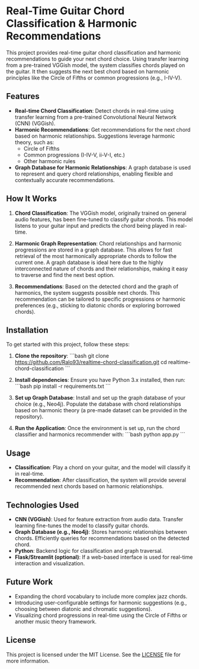 
# Real-Time Guitar Chord Classification & Harmonic Recommendations

This project provides real-time guitar chord classification and harmonic recommendations to guide your next chord choice. Using transfer learning from a pre-trained VGGish model, the system classifies chords played on the guitar. It then suggests the next best chord based on harmonic principles like the Circle of Fifths or common progressions (e.g., I-IV-V).

## Features

- **Real-time Chord Classification**: Detect chords in real-time using transfer learning from a pre-trained Convolutional Neural Network (CNN) (VGGish).
- **Harmonic Recommendations**: Get recommendations for the next chord based on harmonic relationships. Suggestions leverage harmonic theory, such as:
  - Circle of Fifths
  - Common progressions (I-IV-V, ii-V-I, etc.)
  - Other harmonic rules
- **Graph Database for Harmonic Relationships**: A graph database is used to represent and query chord relationships, enabling flexible and contextually accurate recommendations.

## How It Works

1. **Chord Classification**: The VGGish model, originally trained on general audio features, has been fine-tuned to classify guitar chords. This model listens to your guitar input and predicts the chord being played in real-time.
   
2. **Harmonic Graph Representation**: Chord relationships and harmonic progressions are stored in a graph database. This allows for fast retrieval of the most harmonically appropriate chords to follow the current one. A graph database is ideal here due to the highly interconnected nature of chords and their relationships, making it easy to traverse and find the next best option.

3. **Recommendations**: Based on the detected chord and the graph of harmonics, the system suggests possible next chords. This recommendation can be tailored to specific progressions or harmonic preferences (e.g., sticking to diatonic chords or exploring borrowed chords).

## Installation

To get started with this project, follow these steps:

1. **Clone the repository**:
    \`\`\`bash
    git clone https://github.com/Ralo93/realtime-chord-classification.git
    cd realtime-chord-classification
    \`\`\`

2. **Install dependencies**:
    Ensure you have Python 3.x installed, then run:
    \`\`\`bash
    pip install -r requirements.txt
    \`\`\`

3. **Set up Graph Database**:
    Install and set up the graph database of your choice (e.g., Neo4j). Populate the database with chord relationships based on harmonic theory (a pre-made dataset can be provided in the repository).

4. **Run the Application**:
    Once the environment is set up, run the chord classifier and harmonics recommender with:
    \`\`\`bash
    python app.py
    \`\`\`

## Usage

- **Classification**: Play a chord on your guitar, and the model will classify it in real-time.
- **Recommendation**: After classification, the system will provide several recommended next chords based on harmonic relationships.

## Technologies Used

- **CNN (VGGish)**: Used for feature extraction from audio data. Transfer learning fine-tunes the model to classify guitar chords.
- **Graph Database (e.g., Neo4j)**: Stores harmonic relationships between chords. Efficiently queries for recommendations based on the detected chord.
- **Python**: Backend logic for classification and graph traversal.
- **Flask/Streamlit (optional)**: If a web-based interface is used for real-time interaction and visualization.

## Future Work

- Expanding the chord vocabulary to include more complex jazz chords.
- Introducing user-configurable settings for harmonic suggestions (e.g., choosing between diatonic and chromatic suggestions).
- Visualizing chord progressions in real-time using the Circle of Fifths or another music theory framework.

## License

This project is licensed under the MIT License. See the [LICENSE](LICENSE) file for more information.
